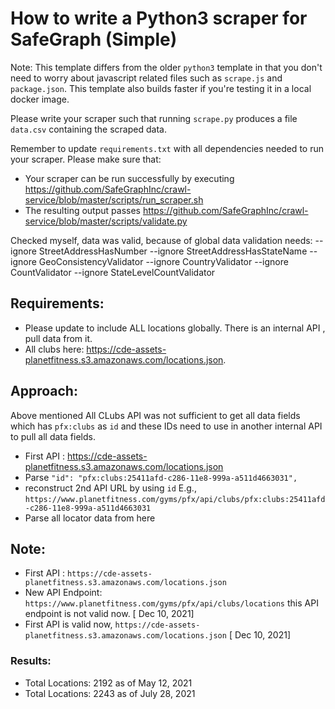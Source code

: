 # How to write a Python3 scraper for SafeGraph (Simple)

Note: This template differs from the older `python3` template in that you don't need to worry about javascript related files such as `scrape.js` and `package.json`. This template also builds faster if you're testing it in a local docker image.

Please write your scraper such that running `scrape.py` produces a file `data.csv` containing the scraped data.

Remember to update `requirements.txt` with all dependencies needed to run your scraper. 
Please make sure that:
* Your scraper can be run successfully by executing https://github.com/SafeGraphInc/crawl-service/blob/master/scripts/run_scraper.sh 
* The resulting output passes https://github.com/SafeGraphInc/crawl-service/blob/master/scripts/validate.py

Checked myself, data was valid, because of global data validation needs: --ignore StreetAddressHasNumber --ignore StreetAddressHasStateName --ignore GeoConsistencyValidator --ignore CountryValidator --ignore CountValidator --ignore StateLevelCountValidator

## Requirements: 
- Please update to include ALL locations globally. There is an internal API , pull data from it. 
- All clubs here: https://cde-assets-planetfitness.s3.amazonaws.com/locations.json. 

## Approach: 

Above mentioned All CLubs API was not sufficient to get all data fields which has `pfx:clubs` as `id` and these IDs need to use in 
another internal API to pull all data fields. 

- First API : https://cde-assets-planetfitness.s3.amazonaws.com/locations.json  
- Parse `"id": "pfx:clubs:25411afd-c286-11e8-999a-a511d4663031",`
- reconstruct 2nd API URL by using `id` E.g., `https://www.planetfitness.com/gyms/pfx/api/clubs/pfx:clubs:25411afd-c286-11e8-999a-a511d4663031` 
- Parse all locator data from here 

## Note: 
- First API : `https://cde-assets-planetfitness.s3.amazonaws.com/locations.json`  
- New API Endpoint: `https://www.planetfitness.com/gyms/pfx/api/clubs/locations` this API endpoint is not valid now.  [ Dec 10, 2021]
- First API is valid now, `https://cde-assets-planetfitness.s3.amazonaws.com/locations.json`  [ Dec 10, 2021]

### Results: 
- Total Locations:  2192 as of May 12, 2021
- Total Locations:  2243 as of July 28, 2021
